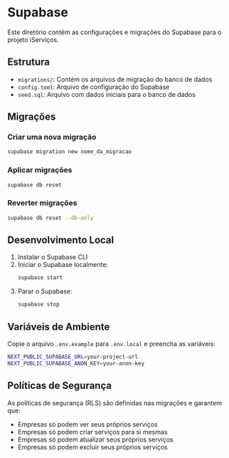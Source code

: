 # Supabase

Este diretório contém as configurações e migrações do Supabase para o projeto iServiços.

## Estrutura

- `migrations/`: Contém os arquivos de migração do banco de dados
- `config.toml`: Arquivo de configuração do Supabase
- `seed.sql`: Arquivo com dados iniciais para o banco de dados

## Migrações

### Criar uma nova migração

```bash
supabase migration new nome_da_migracao
```

### Aplicar migrações

```bash
supabase db reset
```

### Reverter migrações

```bash
supabase db reset --db-only
```

## Desenvolvimento Local

1. Instalar o Supabase CLI
2. Iniciar o Supabase localmente:
   ```bash
   supabase start
   ```
3. Parar o Supabase:
   ```bash
   supabase stop
   ```

## Variáveis de Ambiente

Copie o arquivo `.env.example` para `.env.local` e preencha as variáveis:

```bash
NEXT_PUBLIC_SUPABASE_URL=your-project-url
NEXT_PUBLIC_SUPABASE_ANON_KEY=your-anon-key
```

## Políticas de Segurança

As políticas de segurança (RLS) são definidas nas migrações e garantem que:

- Empresas só podem ver seus próprios serviços
- Empresas só podem criar serviços para si mesmas
- Empresas só podem atualizar seus próprios serviços
- Empresas só podem excluir seus próprios serviços 